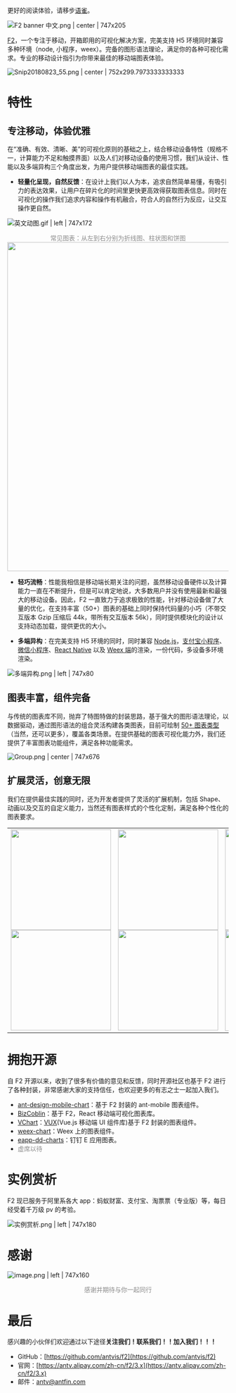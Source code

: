 <!--
index: 0
title: F2 简介
resource:
  jsFiles:
    - ${url.f2}
-->

更好的阅读体验，请移步[语雀](https://www.yuque.com/antv/blog/introducing-f2)。

![F2 banner 中文.png | center | 747x205](https://cdn.nlark.com/lark/0/2018/png/514/1535008708711-5b627e8b-979d-46d0-8f84-b2bc73dd3b91.png "")


[F2](https://github.com/antvis/f2)，一个专注于移动，开箱即用的可视化解决方案，完美支持 H5 环境同时兼容多种环境（node, 小程序，weex）。完备的图形语法理论，满足你的各种可视化需求。专业的移动设计指引为你带来最佳的移动端图表体验。


![Snip20180823_55.png | center | 752x299.7973333333333](https://cdn.nlark.com/lark/0/2018/png/514/1535011187502-53c5bcc7-b05f-4876-8cae-f799b08e4b92.png "")



# 特性
## 专注移动，体验优雅

在“准确、有效、清晰、美”的可视化原则的基础之上，结合移动设备特性（规格不一，计算能力不足和触摸界面）以及人们对移动设备的使用习惯，我们从设计、性能以及多端异构三个角度出发，为用户提供移动端图表的最佳实践。

* **轻量化呈现，自然反馈**：在设计上我们以人为本，追求自然简单易懂，有吸引力的表达效果，让用户在碎片化的时间里更快更高效得获取图表信息。同时在可视化的操作我们追求内容和操作有机融合，符合人的自然行为反应，让交互操作更自然。

![英文动图.gif | left | 747x172](https://cdn.nlark.com/lark/0/2018/gif/514/1535088926433-f537b63b-6c98-4160-9d44-e24526e7a220.gif "")


<div data-type="alignment" data-value="center" style="text-align:center">
  <div data-type="p">
    <span data-type="color" style="color:#8C8C8C">常见图表：从左到右分别为折线图、柱状图和饼图</span>
  </div>
</div>

<img src="https://cdn.nlark.com/yuque/0/2018/gif/98090/1535090684798-b202005c-bb82-4b89-a4e1-15d79d1897d6.gif" width="747" />


* **轻巧流畅**：性能我相信是移动端长期关注的问题，虽然移动设备硬件以及计算能力一直在不断提升，但是可以肯定地说，大多数用户并没有使用最新和最强大的移动设备。因此，F2 一直致力于追求极致的性能，针对移动设备做了大量的优化，在支持丰富（50+）图表的基础上同时保持代码量的小巧（不带交互版本 Gzip 压缩后 44k，带所有交互版本 56k），同时提供模块化的设计以支持动态加载，提供更优的大小。

* **多端异构**：在完美支持 H5 环境的同时，同时兼容 [Node.js](https://antv.alipay.com/zh-cn/f2/3.x/tutorial/node-env.html)，[支付宝小程序](https://github.com/antvis/my-f2)、[微信小程序](https://github.com/antvis/wx-f2)、[React Native](https://github.com/chenshuai2144/f2-demo) 以及 [Weex 端](https://github.com/weex-plugins/weex-chart)的渲染，一份代码，多设备多环境渲染。


![多端异构.png | left | 747x80](https://cdn.nlark.com/lark/0/2018/png/514/1535089894910-9d77736e-7b74-4043-b68c-69d8c7a44e78.png "")


## 图表丰富，组件完备
与传统的图表库不同，抛弃了特图特做的封装思路，基于强大的图形语法理论，以数据驱动，通过图形语法的组合灵活构建各类图表，目前可绘制 [50+ 图表类型](https://antv.alipay.com/zh-cn/f2/3.x/demo/index.html)（当然，还可以更多），覆盖各类场景。在提供基础的图表可视化能力外，我们还提供了丰富图表功能组件，满足各种功能需求。


![Group.png | center | 747x676](https://cdn.nlark.com/lark/0/2018/png/514/1534652854390-0b44280e-4655-4b09-86ed-d7046b7ed309.png "")


## 扩展灵活，创意无限
我们在提供最佳实践的同时，还为开发者提供了灵活的扩展机制，包括 Shape、动画以及交互的自定义能力，当然还有图表样式的个性化定制，满足各种个性化的图表要求。

<div class="bi-table">
  <table>
    <colgroup>
      <col width="auto" />
      <col width="auto" />
      <col width="auto" />
    </colgroup>
    <tbody>
      <tr height="34px">
        <td rowspan="1" colSpan="1">
          <div data-type="p">
            <div id="gm6fzx" data-type="image" data-display="block" data-align="left" data-src="https://cdn.nlark.com/lark/0/2018/gif/514/1534655012578-72eba48e-23d4-4054-853a-82a10fbec5b0.gif" data-width="228">
              <img src="https://cdn.nlark.com/lark/0/2018/gif/514/1534655012578-72eba48e-23d4-4054-853a-82a10fbec5b0.gif" width="228" />
            </div>
          </div>
          <div data-type="p">
            <div id="ztlyzn" data-type="image" data-display="block" data-align="left" data-src="https://cdn.nlark.com/lark/0/2018/png/514/1534655175645-7049314d-e379-480b-a5b8-97292766ad97.png" data-width="228">
              <img src="https://cdn.nlark.com/lark/0/2018/png/514/1534655175645-7049314d-e379-480b-a5b8-97292766ad97.png" width="228" />
            </div>
          </div>
        </td>
        <td rowspan="1" colSpan="1">
          <div data-type="p">
            <div id="zp54tw" data-type="image" data-display="block" data-align="left" data-src="https://cdn.nlark.com/lark/0/2018/gif/514/1534655028385-6c902504-bcdf-482c-b734-09202d9ba93d.gif" data-width="228">
              <img src="https://cdn.nlark.com/lark/0/2018/gif/514/1534655028385-6c902504-bcdf-482c-b734-09202d9ba93d.gif" width="228" />
            </div>
            <div id="xqfhgf" data-type="image" data-display="block" data-align="left" data-src="https://cdn.nlark.com/lark/0/2018/png/514/1534655236972-7b492ae4-2eb6-4c4c-b8dd-578cdec28e15.png" data-width="228">
              <img src="https://cdn.nlark.com/lark/0/2018/png/514/1534655236972-7b492ae4-2eb6-4c4c-b8dd-578cdec28e15.png" width="228" />
            </div>
          </div>
        </td>
        <td rowspan="1" colSpan="1">
          <div data-type="p">
            <div id="b0xwtc" data-type="image" data-display="block" data-align="left" data-src="https://cdn.nlark.com/lark/0/2018/gif/514/1534655037639-1fc102f5-d673-4782-918f-dd27a37e361e.gif" data-width="229">
              <img src="https://cdn.nlark.com/lark/0/2018/gif/514/1534655037639-1fc102f5-d673-4782-918f-dd27a37e361e.gif" width="229" />
            </div>
          </div>
          <div data-type="p">
            <div id="l7fepu" data-type="image" data-display="block" data-align="left" data-src="https://cdn.nlark.com/lark/0/2018/gif/514/1534655160934-c674afa3-0ce8-475d-b53f-243c7eb41bf9.gif" data-width="229">
              <img src="https://cdn.nlark.com/lark/0/2018/gif/514/1534655160934-c674afa3-0ce8-475d-b53f-243c7eb41bf9.gif" width="229" />
            </div>
          </div>
        </td>
      </tr>
    </tbody>
  </table>
</div>

# 拥抱开源
自 F2 开源以来，收到了很多有价值的意见和反馈，同时开源社区也基于 F2 进行了各种封装，非常感谢大家的支持信任，也欢迎更多的有志之士一起加入我们。

* [ant-design-mobile-chart](https://github.com/ant-design/ant-design-mobile-chart)：基于 F2 封装的 ant-mobile 图表组件。
* [BizCoblin](https://github.com/alibaba/BizGoblin)：基于 F2，React 移动端可视化图表库。
* [VChart](https://doc.vux.li/zh-CN/components/v-chart.html)：[VUX](https://vux.li/)(Vue.js 移动端 UI 组件库)基于 F2 封装的图表组件。
* [weex-chart](https://github.com/weex-plugins/weex-chart)：Weex 上的图表组件。
* [eapp-dd-charts](https://github.com/opendingtalk/eapp-dd-charts-demo)：钉钉 E 应用图表。
* <span data-type="color" style="color:#8C8C8C">虚席以待</span>

# 实例赏析
F2 现已服务于阿里系各大 app：蚂蚁财富、支付宝、淘票票（专业版）等，每日经受着千万级 pv 的考验。



![实例赏析.png | left | 747x180](https://cdn.nlark.com/lark/0/2018/png/514/1535076361946-40855b53-6897-4558-8444-2c3c1d4e7b83.png "")


# 感谢

![image.png | left | 747x160](https://cdn.nlark.com/lark/0/2018/png/514/1534311975812-cdb0113a-8c7b-40c1-bfc8-1989fc0cf354.png "")

<div data-type="alignment" data-value="center" style="text-align:center">
  <div data-type="p"><span data-type="color" style="color:#8C8C8C">感谢并期待与你一起同行</span></div>
</div>


# 最后
感兴趣的小伙伴们欢迎通过以下途径**关注我们！联系我们！！加入我们！！！**

* GitHub：[https://github.com/antvis/f2](https://github.com/antvis/f2)
* 官网：[https://antv.alipay.com/zh-cn/f2/3.x](https://antv.alipay.com/zh-cn/f2/3.x)
* 邮件：[antv@antfin.com](https://lark.alipay.com/antv/g2-3.x/g2-3.2-release)

